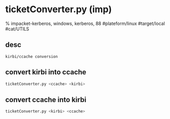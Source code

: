 # ticketConverter.py (imp)

% impacket-kerberos, windows, kerberos, 88
#plateform/linux #target/local  #cat/UTILS

## desc
```
kirbi/ccache conversion 
```

## convert kirbi into ccache
```bash
ticketConverter.py <ccache> <kirbi>
```

## convert ccache into kirbi
```bash
ticketConverter.py <kirbi> <ccache> 
```